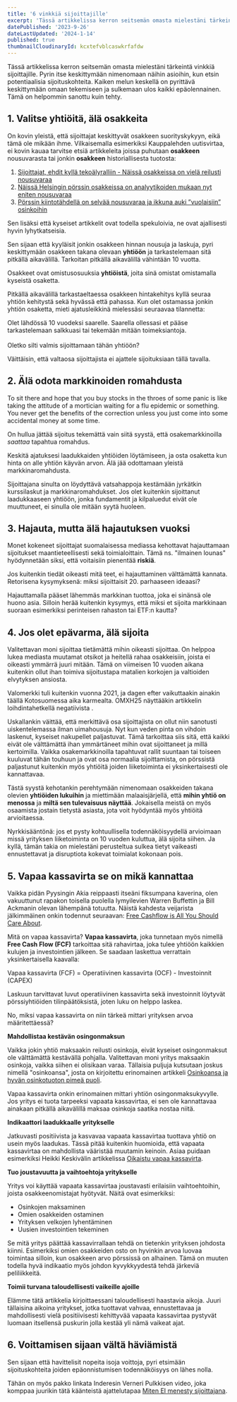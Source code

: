 ```yaml
---
title: '6 vinkkiä sijoittajille'
excerpt: 'Tässä artikkelissa kerron seitsemän omasta mielestäni tärkeintä vinkkiä sijoittajille.'
datePublished: '2023-9-26'
dateLastUpdated: '2024-1-14'
published: true
thumbnailCloudinaryId: kcxtefvblcaswkrfafdw
---
```


<script lang="ts">
  import { Development } from '$lib/components/ui/development'
  import { Highlight, Quote } from '$lib/components/ui/markdown'
</script>

Tässä artikkelissa kerron seitsemän omasta mielestäni tärkeintä vinkkiä sijoittajille. Pyrin itse keskittymään nimenomaan näihin asioihin, kun etsin potentiaalisia sijoituskohteita. Kaiken melun keskellä on pyrittävä keskittymään omaan tekemiseen ja sulkemaan ulos kaikki epäolennainen. Tämä on helpommin sanottu kuin tehty.

## 1. Valitse yhtiöitä, älä osakkeita

On kovin yleistä, että sijoittajat keskittyvät osakkeen suorityskykyyn, eikä tämä ole mikään ihme. Vilkaisemalla esimerkiksi Kauppalehden uutisvirtaa, ei kovin kauaa tarvitse etsiä artikkeleita joissa puhutaan **osakkeen** nousuvarasta tai jonkin **osakkeen** historiallisesta tuotosta:

1. <a href="https://www.kauppalehti.fi/uutiset/sijoittaja-ehdit-kylla-tekoalyralliin-naissa-osakkeissa-on-viela-reilusti-nousuvaraa/ee09f33b-1f10-46f5-a188-bf81ca71cceb" target="_blank">Sijoittajat, ehdit kyllä tekoälyralliin - Näissä osakkeissa on vielä reilusti nousuvaraa</a>
2. <a href="https://www.kauppalehti.fi/uutiset/naissa-helsingin-porssin-osakkeissa-on-analyytikoiden-mukaan-nyt-eniten-nousuvaraa/0e9c716c-fc2d-4caf-b3a4-d562331a74b6" target="_blank">Näissä Helsingin pörssin osakkeissa on analyytikoiden mukaan nyt eniten nousuvaraa</a>
3. <a href="https://www.kauppalehti.fi/uutiset/porssin-kiintotahdella-on-selvaa-nousuvaraa-ja-ikkuna-auki-vuolaisiin-osinkoihin/22a652be-9c19-4628-b05c-b8b5d43e705d" target="_blank">Pörssin kiintotähdellä on selvää nousuvaraa ja ikkuna auki ”vuolaisiin” osinkoihin</a>

Sen lisäksi että kyseiset artikkelit ovat todella spekuloivia, ne ovat ajallisesti hyvin lyhytkatseisia.

Sen sijaan että kyyläisit jonkin osakkeen hinnan nousuja ja laskuja, pyri keskittymään osakkeen takana olevaan **yhtiöön** ja tarkastelemaan sitä pitkällä aikavälillä. Tarkoitan pitkällä aikavälillä vähintään 10 vuotta.

Osakkeet ovat omistusosuuksia **yhtiöistä**, joita sinä omistat omistamalla kyseistä osaketta.

Pitkällä aikavälillä tarkastaeltaessa osakkeen hintakehitys kyllä seuraa yhtiön kehitystä sekä hyvässä että pahassa. Kun olet ostamassa jonkin yhtiön osaketta, mieti ajatusleikkinä mielessäsi seuraavaa tilannetta:

<Highlight>
  Olet lähdössä 10 vuodeksi saarelle. Saarella ollessasi et pääse tarkastelemaan salkkuasi tai tekemään mitään toimeksiantoja.
  <br/>
  <br/>
  Oletko silti valmis sijoittamaan tähän yhtiöön?
</Highlight>

Väittäisin, että valtaosa sijoittajista ei ajattele sijoituksiaan tällä tavalla.

## 2. Älä odota markkinoiden romahdusta

<Quote source="Warren Buffett">
  To sit there and hope that you buy stocks in the throes of some panic is like taking the attitude of a mortician waiting for a flu epidemic or something. You never get the benefits of the correction unless you just come into some accidental money at some time.
</Quote>

On hullua jättää sijoitus tekemättä vain siitä syystä, että osakemarkkinoilla _saattaa_ tapahtua romahdus.

Keskitä ajatuksesi laadukkaiden yhtiöiden löytämiseen, ja osta osaketta kun hinta on alle yhtiön käyvän arvon. Älä jää odottamaan yleistä markkinaromahdusta.

Sijoittajana sinulta on löydyttävä vatsahappoja kestämään jyrkätkin kurssilaskut ja markkinaromahdukset. Jos olet kuitenkin sijoittanut laadukkaaseen yhtiöön, jonka fundamentit ja kilpaluedut eivät ole muuttuneet, ei sinulla ole mitään syytä huoleen.

## 3. Hajauta, mutta älä hajautuksen vuoksi

Monet kokeneet sijoittajat suomalaisessa mediassa kehottavat hajauttamaan sijoitukset maantieteellisesti sekä toimialoittain. Tämä ns. "ilmainen lounas" hyödynnetään siksi, että voitaisiin pienentää **riskiä**.

Jos kuitenkin tiedät oikeasti mitä teet, ei hajauttaminen välttämättä kannata. Retorisena kysymyksenä: miksi sijoittaisit 20. parhaaseen ideaasi?

Hajauttamalla pääset lähemmäs markkinan tuottoa, joka ei sinänsä ole huono asia. Silloin herää kuitenkin kysymys, että miksi et sijoita markkinaan suoraan esimerkiksi perinteisen rahaston tai ETF:n kautta?

## 4. Jos olet epävarma, älä sijoita

Valitettavan moni sijoittaa tietämättä mihin oikeasti sijoittaa. On helppoa lukea mediasta muutamat otsikot ja heitellä rahaa osakkeisiin, joista ei oikeasti ymmärrä juuri mitään. Tämä on viimeisen 10 vuoden aikana kuitenkin ollut ihan toimiva sijoitustapa matalien korkojen ja valtioiden elvytyksen ansiosta.

Valomerkki tuli kuitenkin vuonna 2021, ja dagen efter vaikuttaakin ainakin täällä Kotosuomessa aika karmealta. OMXH25 näyttääkin artikkelin loihdintahetkellä negatiivista <Development value={-12.11} />.

Uskallankin väittää, että merkittävä osa sijoittajista on ollut niin sanotusti uiskentelemassa ilman uimahousuja. Nyt kun veden pinta on vihdoin laskenut, kyseiset nakupellet paljastuvat. Tämä tarkoittaa siis sitä, että kaikki eivät ole välttämättä ihan ymmärtäneet mihin ovat sijoittaneet ja millä kertoimilla. Vaikka osakemarkkinoilla tapahtuvat rallit suuntaan tai toiseen kuuluvat tähän touhuun ja ovat osa normaalia sijoittamista, on pörssistä paljastunut kuitenkin myös yhtiöitä joiden liiketoiminta ei yksinkertaisesti ole kannattavaa.

Tästä syystä kehotankin perehtymään nimenomaan osakkeiden takana olevien **yhtiöiden lukuihin** ja miettimään malaaisjärjellä, että **mihin yhtiö on menossa** ja **miltä sen tulevaisuus näyttää**. Jokaisella meistä on myös osaamista jostain tietystä asiasta, jota voit hyödyntää myös yhtiöitä arvioitaessa.

Nyrkkisääntönä: jos et pysty kohtuullisella todennäköisyydellä arvioimaan missä yrityksen liiketoiminta on 10 vuoden kuluttua, älä sijoita siihen. Ja kyllä, tämän takia on mielestäni perusteltua sulkea tietyt vaikeasti ennustettavat ja disruptiota kokevat toimialat kokonaan pois.

## 5. Vapaa kassavirta se on mikä kannattaa

Vaikka pidän Pyysingin Akia reippaasti itseäni fiksumpana kaverina, olen vakuuttunut rapakon toisella puolella lymyilevien Warren Buffettin ja Bill Ackmanin olevan lähempänä totuutta. Näistä kahdesta veijarista jälkimmäinen onkin todennut seuraavan: <a href="https://www.youtube.com/watch?v=ZHQhXedaPl4" target="_blank">Free Cashflow is All You Should Care About</a>.

Mitä on vapaa kassavirta? **Vapaa kassavirta**, joka tunnetaan myös nimellä **Free Cash Flow (FCF)** tarkoittaa sitä rahavirtaa, joka tulee yhtiöön kaikkien kulujen ja investointien jälkeen. Se saadaan laskettua verrattain yksinkertaisella kaavalla:

<Highlight>
  Vapaa kassavirta (FCF) = Operatiivinen kassavirta (OCF) - Investoinnit (CAPEX)
</Highlight>

Laskuun tarvittavat luvut operatiivinen kassavirta sekä investoinnit löytyvät pörssiyhtiöiden tilinpäätöksistä, joten luku on helppo laskea.

No, miksi vapaa kassavirta on niin tärkeä mittari yrityksen arvoa määritettäessä?

**Mahdollistaa kestävän osingonmaksun**

Vaikka jokin yhtiö maksaakin reilusti osinkoja, eivät kyseiset osingonmaksut ole välttämättä kestävällä pohjalla. Valitettavan moni yritys maksaakin osinkoja, vaikka siihen ei olisikaan varaa. Tällaisia puljuja kutsutaan joskus nimellä "osinkoansa", josta on kirjoitettu erinomainen artikkeli <a href="https://www.salkunrakentaja.fi/2021/01/osinkoansa-hyvan-osinkotuoton-pimea-puoli/" target="_blank">Osinkoansa ja hyvän osinkotuoton pimeä puoli</a>.

Vapaa kassavirta onkin erinomainen mittari yhtiön osingonmaksukyvylle. Jos yritys ei tuota tarpeeksi vapaata kassavirtaa, ei sen ole kannattavaa ainakaan pitkällä aikavälillä maksaa osinkoja saatika nostaa niitä.

**Indikaattori laadukkaalle yritykselle**

Jatkuvasti positiivista ja kasvavaa vapaata kassavirtaa tuottava yhtiö on usein myös laadukas. Tässä pitää kuitenkin huomioida, että vapaata kassavirtaa on mahdollista vääristää muutamin keinoin. Asiaa puidaan esimerkiksi Heikki Keskivälin artikkelissa <a href="https://www.inderes.fi/fi/artikkeli/oikaistu-vapaa-kassavirta" target="_blank">Oikaistu vapaa kassavirta</a>.

**Tuo joustavuutta ja vaihtoehtoja yritykselle**

Yritys voi käyttää vapaata kassavirtaa joustavasti erilaisiin vaihtoehtoihin, joista osakkeenomistajat hyötyvät. Näitä ovat esimerkiksi:

- Osinkojen maksaminen
- Omien osakkeiden ostaminen
- Yrityksen velkojen lyhentäminen
- Uusien investointien tekeminen

Se mitä yritys päättää kassavirrallaan tehdä on tietenkin yrityksen johdosta kiinni. Esimerkiksi omien osakkeiden osto on hyvinkin arvoa luovaa toimintaa silloin, kun osakkeen arvo pörssissä on alhainen. Tämä on muuten todella hyvä indikaatio myös johdon kyvykkyydestä tehdä järkeviä peliliikkeitä.

**Toimii turvana taloudellisesti vaikeille ajoille**

Elämme tätä artikkelia kirjoittaessani taloudellisesti haastavia aikoja. Juuri tällaisina aikoina yritykset, jotka tuottavat vahvaa, ennustettavaa ja mahdollisesti vielä positiivisesti kehittyvää vapaata kassavirtaa pystyvät luomaan itsellensä puskurin jolla kestää yli nämä vaikeat ajat.

## 6. Voittamisen sijaan vältä häviämistä

Sen sijaan että havittelisit nopeita isoja voittoja, pyri etsimään sijoituskohteita joiden epäonnistumisen todennäköisyys on lähes nolla.

Tähän on myös pakko linkata Inderesin Verneri Pulkkisen video, joka komppaa juurikin tätä käänteistä ajattelutapaa <a href="https://www.youtube.com/watch?v=JNrIWP8q_lA" target="_blank">Miten EI menesty sijoittajana</a>.
